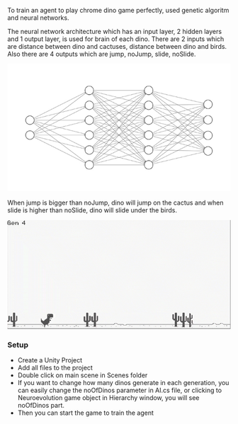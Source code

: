 To train an agent to play chrome dino game perfectly, used genetic algoritm and neural networks. 

The neural network architecture which has an input layer, 2 hidden layers and 1 output layer, is used for brain of each dino. There are 2 inputs which are distance between dino and cactuses, distance between dino and birds. Also there are 4 outputs which are jump, noJump, slide, noSlide.

![](nn.jpg)

When jump is bigger than noJump, dino will jump on the cactus and when slide is higher than noSlide, dino will slide under the birds.


![](chromeDino.gif)

### Setup
- Create a Unity Project
- Add all files to the project
- Double click on main scene in Scenes folder
- If you want to change how many dinos generate in each generation, you can easily change the noOfDinos parameter in AI.cs file, or clicking to Neuroevolution game object in Hierarchy window, you will see noOfDinos part.
- Then you can start the game to train the agent
